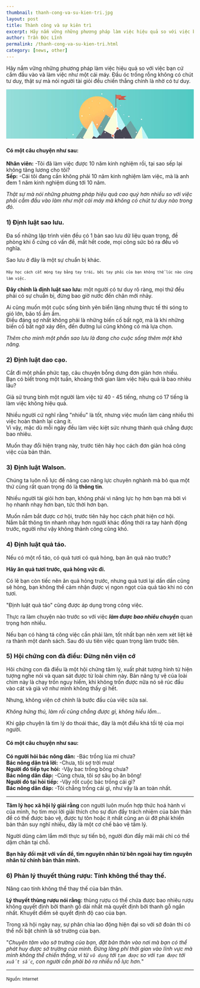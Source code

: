 ```yaml
---
thumbnail: thanh-cong-va-su-kien-tri.jpg
layout: post
title: Thành công và sự kiên trì
excerpt: Hãy nắm vững những phương pháp làm việc hiệu quả so với việc bạn cứ cắm đầu vào và làm việc như một cái máy.
author: Trần Đức Lĩnh
permalink: /thanh-cong-va-su-kien-tri.html
category: [news, other]
---
```


Hãy nắm vững những phương pháp làm việc hiệu quả so với việc bạn cứ cắm đầu vào và làm việc như một cái máy. Đầu óc trống rỗng không có chút tư duy, thật sự mà nói người tài giỏi đều chiến thẳng chính là nhờ có tư duy.

![image-title-here](../assets/images/thanh-cong-va-su-kien-tri.jpg)


#### Có một câu chuyện như sau:
**Nhân viên:** -Tôi đã làm việc được 10 năm kinh nghiệm rồi, tại sao sếp lại không tăng lương cho tôi?<br/>
**Sếp:** -Cái tôi đang cần không phải 10 năm kinh nghiệm làm việc, mà là anh đem 1 năm kinh nghiệm dùng tới 10 năm.

*Thật sự mà nói những phương pháp hiệu quả cao quý hơn nhiều so với việc phải cắm đầu vào làm như một cái máy mà không có chút tư duy nào trong đó.*

### 1) Định luật sao lưu.
Đa số những lập trình viên đều có 1 bản sao lưu dữ liệu quan trọng, đề phòng khi ổ cứng có vấn đề, mất hết code, mọi công sức bỏ ra đều vô nghĩa.

Sao lưu ở đây là một sự chuẩn bị khác.

<small>`Hãy học cách cắt móng tay bằng tay trái, bởi tay phải của bạn không thể lúc nào cũng làm việc.`</small>

**Đây chính là định luật sao lưu:** một người có tư duy rõ ràng, mọi thứ đều phải có sự chuẩn bị, đừng bao giờ nước đến chân mới nhảy.

Ai cũng muốn một cuộc sống bình yên biển lặng nhưng thực tế thì sóng to gió lớn, bão tố ầm ầm.<br/>
Điều đáng sợ nhất không phải là những biến cố bất ngờ, mà là khi những biến cố bất ngờ xảy đến, đến đường lui cũng không có mà lựa chọn.

*Thêm cho mình một phần sao lưu là đang cho cuộc sống thêm một khả năng.*

### 2) Định luật dao cạo.
Cắt đi một phần phức tạp, câu chuyện bỗng dưng đơn giản hơn nhiều.<br/>
Bạn có biết trong một tuần, khoảng thời gian làm việc hiệu quả là bao nhiêu lâu?

Giả sử trung bình một người làm việc từ 40 - 45 tiếng, nhưng có 17 tiếng là làm việc không hiệu quả.

Nhiều người cứ nghĩ rằng "nhiều" là tốt, nhưng việc muốn làm càng nhiều thì việc hoàn thành lại càng ít.<br/>
Vì vậy, mặc dù mỗi ngày đều làm việc kiệt sức nhưng thành quả chẵng được bao nhiêu.

Muốn thay đổi hiện trạng này, trước tiên hãy học cách đơn giản hoá công việc của bản thân.

### 3) Định luật Walson.
Chúng ta luôn nỗ lực để nâng cao năng lực chuyên nghành mà bỏ qua một thứ cũng rất quan trọng đó là **thông tin**.

Nhiều người tài giỏi hơn bạn, không phải vì năng lực họ hơn bạn mà bời vì họ nhanh nhạy hơn bạn, tức thời hơn bạn.

Muốn nắm bắt được cơ hội, trước tiên hãy học cách phát hiện cơ hội.<br/>
Nắm bắt thông tin nhanh nhạy hơn người khác đồng thời ra tay hành động trước, người như vậy không thành công cũng khó.

### 4) Định luật quả táo.
Nếu có một rổ táo, có quả tươi có quả hỏng, bạn ăn quả nào trước?

**Hãy ăn quả tươi trước, quả hỏng vức đi.**

Có lẽ bạn còn tiếc nên ăn quả hỏng trước, nhưng quả tươi lại dần dần cũng sẽ hỏng, bạn không thể cảm nhận được vị ngon ngọt của quả táo khi nó còn tươi.

"Định luật quả táo" cũng được áp dụng trong công việc.

Thực ra làm chuyện nào trước so với việc ***làm được bao nhiêu chuyện*** quan trọng hơn nhiều.

Nếu bạn có hàng tá công việc cần phải làm, tốt nhất bạn nên xem xét liệt kê ra thành một danh sách. Sau đó ưu tiên việc quan trọng làm trước tiên.

### 5) Hội chứng con đà điểu: Đừng nên viện cớ
Hôi chứng con đà điểu là một hội chứng tâm lý, xuất phát tượng hình từ hiện tượng nghe nói và quan sát được từ loài chim này. Bản năng tự vệ của loài chim này là chạy trốn nguy hiểm, khi không trốn được nữa nó sẽ rúc đầu vào cát và giả vờ như mình không thấy gì hết.

Nhưng, không viện cớ chính là bước đầu của việc sửa sai.

*Không hứng thú, làm rồi cũng chẵng được gì, không hiểu lắm...*

Khi gặp chuyện là tìm lý do thoái thác, đây là một điều khá tồi tệ của mọi người.

#### Có một câu chuyện như sau:
**Có người hỏi bác nông dân:** -Bác trồng lúa mì chưa?<br/>
**Bác nông dân trả lời:** -Chưa, tôi sợ trời mưa!<br/>
**Người đó tiếp tục hỏi:** -Vậy bac trồng bông chưa?<br/>
**Bác nông dân đáp:** -Cũng chưa, tôi sợ sâu bọ ăn bông!<br/>
**Người đó tại hỏi tiếp:** -Vậy rốt cuộc bác trồng cái gì?<br/>
**Bác nông dân đáp:** -Tôi chẵng trồng cái gì, như vậy là an toàn nhất.

<hr/>

**Tâm lý học xã hội lý giải rằng** con người luôn muốn hợp thức hoá hành vi của mình, họ tìm mọi lời giải thích cho sự đùn đẩy trách nhiệm của bản thân để có thể được bảo vệ, được tự tôn hoặc ít nhất cũng an ủi đỡ phải khiến bản thân suy nghĩ nhiều, đây là một cơ chế bảo vệ tâm lý.

Người dũng cảm lắm mới thực sự tiến bộ, người đùn đẩy mãi mãi chỉ có thể dậm chân tại chỗ.

**Bạn hãy đối mặt với vấn đề, tìm nguyên nhân từ bên ngoài hay tìm nguyên nhân từ chính bản thân mình.**

### 6) Phản lý thuyết thùng rượu: Tính không thể thay thế.
Nâng cao tính không thể thay thế của bản thân.

**Lý thuyết thùng rượu nói rằng:** thùng rượu có thể chứa được bao nhiêu rượu không quyết định bởi thanh gỗ dài nhất mà quyết định bởi thanh gỗ ngắn nhất. Khuyết điểm sẽ quyết định độ cao của bạn.

Trong xã hội ngày nay, sự phân chia lao động hiện đại so với sở đoản thì có thể nổi bật chính là sở trường của bạn.

"*Chuyên tâm vào sở trường của bạn, đặt bản thân vào nơi mà bạn có thể phát huy được sở trường của mình. Đừng lãng phí thời gian vào lĩnh vực mà mình không thể chiến thắng, vì từ `vô dụng` tới `tạm được` so với `tạm được` tới `xuất sắc`, con người cần phải bỏ ra nhiều nỗ lực hơn.*"

<hr/>

<small>Nguồn: Internet</small>